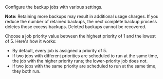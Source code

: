 Configure the backup jobs with various settings.

**Note:** Retaining more backups may result in additional usage charges. If you reduce the number of retained backups, the next complete backup process deletes those excess backups. Deleted backups cannot be recovered.

Choose a job priority value between the highest priority of 1 and the lowest of 5. Here's how it works:

- By default, every job is assigned a priority of 5.
- If two jobs with different priorities are scheduled to run at the same time, the job with the higher priority runs; the lower-priority job does not.
- If two jobs with the same priority are scheduled to run at the same time, they both run.
